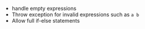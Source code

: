 - handle empty expressions
- Throw exception for invalid expressions such as `a b`
- Allow full if-else statements